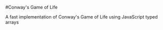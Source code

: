 #Conway's Game of Life

A fast implementation of Conway's Game of Life using JavaScript typed arrays